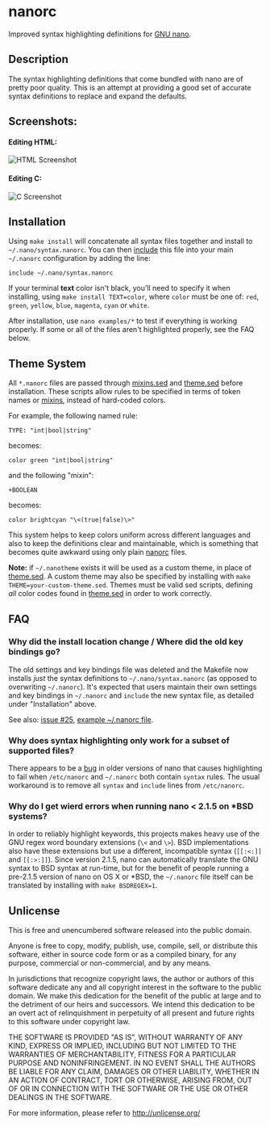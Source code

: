 nanorc
======

Improved syntax highlighting definitions for [GNU nano].

Description
-----------

The syntax highlighting definitions that come bundled with nano are of
pretty poor quality. This is an attempt at providing a good set of accurate
syntax definitions to replace and expand the defaults.

Screenshots:
------------

#### Editing HTML:

![HTML Screenshot](http://cra.igbarn.es/img/nanorc-html.png)

#### Editing C:

![C Screenshot](http://cra.igbarn.es/img/nanorc-c.png)

Installation
------------

Using `make install` will concatenate all syntax files together and install
to `~/.nano/syntax.nanorc`. You can then [include][example] this file into
your main `~/.nanorc` configuration by adding the line:

    include ~/.nano/syntax.nanorc

If your terminal **text** color isn't black, you'll need to specify it when
installing, using `make install TEXT=color`, where `color` must be one of:
`red`, `green`, `yellow`, `blue`, `magenta`, `cyan` or `white`.

After installation, use `nano examples/*` to test if everything is
working properly. If some or all of the files aren't highlighted properly,
see the FAQ below.

Theme System
------------

All `*.nanorc` files are passed through [mixins.sed] and [theme.sed] before
installation. These scripts allow rules to be specified in terms of token
names or [mixins], instead of hard-coded colors.

For example, the following named rule:

    TYPE: "int|bool|string"

becomes:

    color green "int|bool|string"

and the following "mixin":

    +BOOLEAN

becomes:

    color brightcyan "\<(true|false)\>"

This system helps to keep colors uniform across different languages and
also to keep the definitions clear and maintainable, which is something that
becomes quite awkward using only plain [nanorc] files.

**Note:** if `~/.nanotheme` exists it will be used as a custom theme, in
place of [theme.sed]. A custom theme may also be specified by installing
with `make THEME=your-custom-theme.sed`. Themes must be valid sed scripts,
defining *all* color codes found in [theme.sed] in order to work correctly.

FAQ
----

### Why did the install location change / Where did the old key bindings go?

The old settings and key bindings file was deleted and the Makefile now
installs *just* the syntax definitions to `~/.nano/syntax.nanorc` (as
opposed to overwriting `~/.nanorc`). It's expected that users maintain their
own settings and key bindings in `~/.nanorc` and `include` the new syntax
file, as detailed under "Installation" above.

See also: [issue #25], [example ~/.nanorc file][example].

### Why does syntax highlighting only work for a subset of supported files?

There appears to be a [bug][issue #5] in older versions of nano that causes
highlighting to fail when `/etc/nanorc` and `~/.nanorc` both contain
`syntax` rules. The usual workaround is to remove all `syntax` and `include`
lines from `/etc/nanorc`.

### Why do I get wierd errors when running nano < 2.1.5 on *BSD systems?

In order to reliably highlight keywords, this projects makes heavy use of
the GNU regex word boundary extensions (`\<` and `\>`). BSD implementations
also have these extensions but use a different, incompatible syntax
(`[[:<:]]` and `[[:>:]]`). Since version 2.1.5, nano can automatically
translate the GNU syntax to BSD syntax at run-time, but for the benefit of
people running a pre-2.1.5 version of nano on OS X or *BSD, the `~/.nanorc`
file itself can be translated by installing with `make BSDREGEX=1`.

Unlicense
---------

This is free and unencumbered software released into the public domain.

Anyone is free to copy, modify, publish, use, compile, sell, or
distribute this software, either in source code form or as a compiled
binary, for any purpose, commercial or non-commercial, and by any
means.

In jurisdictions that recognize copyright laws, the author or authors
of this software dedicate any and all copyright interest in the
software to the public domain. We make this dedication for the benefit
of the public at large and to the detriment of our heirs and
successors. We intend this dedication to be an overt act of
relinquishment in perpetuity of all present and future rights to this
software under copyright law.

THE SOFTWARE IS PROVIDED "AS IS", WITHOUT WARRANTY OF ANY KIND,
EXPRESS OR IMPLIED, INCLUDING BUT NOT LIMITED TO THE WARRANTIES OF
MERCHANTABILITY, FITNESS FOR A PARTICULAR PURPOSE AND NONINFRINGEMENT.
IN NO EVENT SHALL THE AUTHORS BE LIABLE FOR ANY CLAIM, DAMAGES OR
OTHER LIABILITY, WHETHER IN AN ACTION OF CONTRACT, TORT OR OTHERWISE,
ARISING FROM, OUT OF OR IN CONNECTION WITH THE SOFTWARE OR THE USE OR
OTHER DEALINGS IN THE SOFTWARE.

For more information, please refer to <http://unlicense.org/>


[GNU nano]: http://www.nano-editor.org/
[nanorc]: http://www.nano-editor.org/dist/v2.3/nanorc.5.html
[theme.sed]: https://github.com/craigbarnes/nanorc/tree/master/theme.sed
[mixins.sed]: https://github.com/craigbarnes/nanorc/tree/master/mixins.sed
[mixins]: https://github.com/craigbarnes/nanorc/tree/master/mixins
[issue #5]: https://github.com/craigbarnes/nanorc/issues/5
[issue #25]: https://github.com/craigbarnes/nanorc/issues/25
[example]: https://github.com/craigbarnes/dotfiles/blob/master/dotfiles/nanorc#L54
